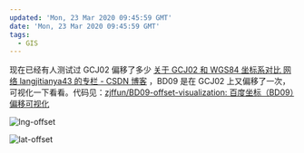 ```yaml
---
updated: 'Mon, 23 Mar 2020 09:45:59 GMT'
date: 'Mon, 23 Mar 2020 09:45:59 GMT'
tags:
  - GIS
---
```


现在已经有人测试过 GCJ02 偏移了多少 [关于 GCJ02 和 WGS84 坐标系对比 网络 langjitianya43 的专栏 - CSDN 博客](https://blog.csdn.net/langjitianya43/article/details/49847363) ，BD09 是在 GCJ02 上又偏移了一次，可视化一下看看。代码见：[zjffun/BD09-offset-visualization: 百度坐标（BD09）偏移可视化](https://github.com/zjffun/BD09-offset-visualization)

![lng-offset](./images/lng-offset.png)

![lat-offset](./images/lat-offset.png)

